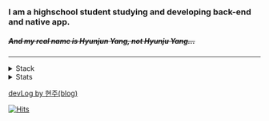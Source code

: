 ### I am a highschool student studying and developing back-end and native app.
##### ~~And my real name is Hyunjun Yang, not Hyunju Yang...~~  
---
  
<details>
<summary>Stack</summary>

#### Web
<<<<<<< HEAD
+ HTML, CSS, JavaScript
=======
+ HTML, CSS, JS
>>>>>>> 540275aee5e37821fd199e7da699b9cdcb55219c
+ PHP, Node.js, Express.js, Socket.io
+ MongoDB, MySQL

#### App
+ Kotlin
+ Java
+ Android Studio

#### Etc
+ C
+ C#
+ Python
+ C#, Unity
+ Linux(Ubuntu, CentOS)

</details>
  
  
  
<details>
  <summary>Stats</summary> 
   
  [![2tle's github stats](https://github-readme-stats.vercel.app/api?username=2tle)](https://github.com/2tle)
    
  [![Top Langs](https://github-readme-stats.vercel.app/api/top-langs/?username=2tle)](https://github.com/2tle)
  
  [![ytieelte](http://mazassumnida.wtf/api/v2/generate_badge?boj=ytieelte)](https://solved.ac/profile/ytieelte)
  
</details>
  
  
  [devLog by 현주(blog)](https://velog.io/@hyunju)
  
  

[![Hits](https://hits.seeyoufarm.com/api/count/incr/badge.svg?url=https%3A%2F%2Fgithub.com%2F2tle)](https://github.com/2tle)
